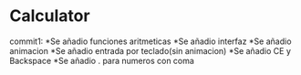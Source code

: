 # Calculator
commit1:
*Se añadio funciones aritmeticas
*Se añadio interfaz
*Se añadio animacion
*Se añadio entrada por teclado(sin animacion)
*Se añadio CE y Backspace
*Se añadio . para numeros con coma